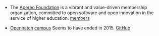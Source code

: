 
* The [Apereo Foundation](https://www.apereo.org/) is a vibrant and value-driven membership organization, committed to open software and open innovation in the service of higher education.
[members](https://www.apereo.org/content/apereo-member-organizations)

* [Openhatch](https://openhatch.org/)  [campus](https://campus.openhatch.org/) Seems to have ended in 2015. [GitHub](https://github.com/openhatch/open-source-comes-to-campus)

